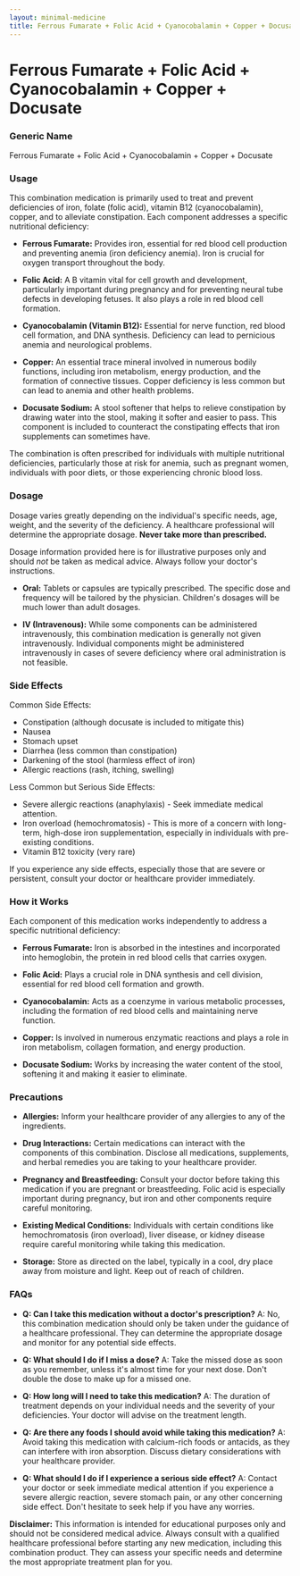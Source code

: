```yaml
---
layout: minimal-medicine
title: Ferrous Fumarate + Folic Acid + Cyanocobalamin + Copper + Docusate
---
```


# Ferrous Fumarate + Folic Acid + Cyanocobalamin + Copper + Docusate
### Generic Name
Ferrous Fumarate + Folic Acid + Cyanocobalamin + Copper + Docusate


### Usage

This combination medication is primarily used to treat and prevent deficiencies of iron, folate (folic acid), vitamin B12 (cyanocobalamin), copper, and to alleviate constipation.  Each component addresses a specific nutritional deficiency:

* **Ferrous Fumarate:**  Provides iron, essential for red blood cell production and preventing anemia (iron deficiency anemia).  Iron is crucial for oxygen transport throughout the body.

* **Folic Acid:**  A B vitamin vital for cell growth and development, particularly important during pregnancy and for preventing neural tube defects in developing fetuses.  It also plays a role in red blood cell formation.

* **Cyanocobalamin (Vitamin B12):**  Essential for nerve function, red blood cell formation, and DNA synthesis. Deficiency can lead to pernicious anemia and neurological problems.

* **Copper:**  An essential trace mineral involved in numerous bodily functions, including iron metabolism, energy production, and the formation of connective tissues.  Copper deficiency is less common but can lead to anemia and other health problems.

* **Docusate Sodium:** A stool softener that helps to relieve constipation by drawing water into the stool, making it softer and easier to pass.  This component is included to counteract the constipating effects that iron supplements can sometimes have.


The combination is often prescribed for individuals with multiple nutritional deficiencies, particularly those at risk for anemia, such as pregnant women, individuals with poor diets, or those experiencing chronic blood loss.


### Dosage

Dosage varies greatly depending on the individual's specific needs, age, weight, and the severity of the deficiency.  A healthcare professional will determine the appropriate dosage.  **Never take more than prescribed.**

Dosage information provided here is for illustrative purposes only and should *not* be taken as medical advice. Always follow your doctor's instructions.


* **Oral:**  Tablets or capsules are typically prescribed.  The specific dose and frequency will be tailored by the physician.  Children's dosages will be much lower than adult dosages.

* **IV (Intravenous):** While some components can be administered intravenously, this combination medication is generally not given intravenously.  Individual components might be administered intravenously in cases of severe deficiency where oral administration is not feasible.


### Side Effects

Common Side Effects:

* Constipation (although docusate is included to mitigate this)
* Nausea
* Stomach upset
* Diarrhea (less common than constipation)
* Darkening of the stool (harmless effect of iron)
* Allergic reactions (rash, itching, swelling)


Less Common but Serious Side Effects:

* Severe allergic reactions (anaphylaxis) - Seek immediate medical attention.
* Iron overload (hemochromatosis) -  This is more of a concern with long-term, high-dose iron supplementation, especially in individuals with pre-existing conditions.
* Vitamin B12 toxicity (very rare)


If you experience any side effects, especially those that are severe or persistent, consult your doctor or healthcare provider immediately.


### How it Works

Each component of this medication works independently to address a specific nutritional deficiency:

* **Ferrous Fumarate:** Iron is absorbed in the intestines and incorporated into hemoglobin, the protein in red blood cells that carries oxygen.

* **Folic Acid:**  Plays a crucial role in DNA synthesis and cell division, essential for red blood cell formation and growth.

* **Cyanocobalamin:**  Acts as a coenzyme in various metabolic processes, including the formation of red blood cells and maintaining nerve function.

* **Copper:**  Is involved in numerous enzymatic reactions and plays a role in iron metabolism, collagen formation, and energy production.

* **Docusate Sodium:** Works by increasing the water content of the stool, softening it and making it easier to eliminate.


### Precautions

* **Allergies:** Inform your healthcare provider of any allergies to any of the ingredients.

* **Drug Interactions:**  Certain medications can interact with the components of this combination.  Disclose all medications, supplements, and herbal remedies you are taking to your healthcare provider.

* **Pregnancy and Breastfeeding:**  Consult your doctor before taking this medication if you are pregnant or breastfeeding.  Folic acid is especially important during pregnancy, but iron and other components require careful monitoring.

* **Existing Medical Conditions:** Individuals with certain conditions like hemochromatosis (iron overload), liver disease, or kidney disease require careful monitoring while taking this medication.

* **Storage:** Store as directed on the label, typically in a cool, dry place away from moisture and light.  Keep out of reach of children.


### FAQs

* **Q: Can I take this medication without a doctor's prescription?**  A: No, this combination medication should only be taken under the guidance of a healthcare professional. They can determine the appropriate dosage and monitor for any potential side effects.

* **Q: What should I do if I miss a dose?** A:  Take the missed dose as soon as you remember, unless it's almost time for your next dose.  Don't double the dose to make up for a missed one.

* **Q: How long will I need to take this medication?** A: The duration of treatment depends on your individual needs and the severity of your deficiencies. Your doctor will advise on the treatment length.

* **Q:  Are there any foods I should avoid while taking this medication?** A:  Avoid taking this medication with calcium-rich foods or antacids, as they can interfere with iron absorption.  Discuss dietary considerations with your healthcare provider.

* **Q: What should I do if I experience a serious side effect?** A: Contact your doctor or seek immediate medical attention if you experience a severe allergic reaction, severe stomach pain, or any other concerning side effect.  Don't hesitate to seek help if you have any worries.


**Disclaimer:** This information is intended for educational purposes only and should not be considered medical advice.  Always consult with a qualified healthcare professional before starting any new medication, including this combination product. They can assess your specific needs and determine the most appropriate treatment plan for you.
